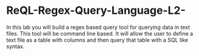 # ReQL-Regex-Query-Language-L2-
In this lab you will build a regex based query tool for querying data in text files.  This tool will be command line based.  It will allow the user to define a text file as a table with columns and then query that table with a SQL like syntax.
